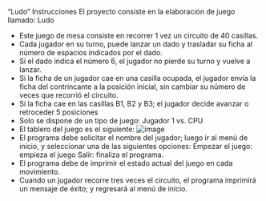“Ludo”
Instrucciones
El proyecto consiste en la elaboración de juego llamado: Ludo
- Este juego de mesa consiste en recorrer 1 vez un circuito de 40 casillas.
- Cada jugador en su turno, puede lanzar un dado y trasladar su ficha al número de espacios indicados por el dado.
- Si el dado indica el número 6, el jugador no pierde su turno y vuelve a lanzar.
- Si la ficha de un jugador cae en una casilla ocupada, el jugador envía la ficha del contrincante a la posición inicial, sin cambiar su número de veces que recorrió el circuito.
- Si la ficha cae en las casillas B1, B2 y B3; el jugador decide avanzar o retroceder 5 posiciones
- Solo se dispone de un tipo de juego: Jugador 1 vs. CPU
- El tablero del juego es el siguiente:
  ![image](https://github.com/FabianaCastro/Juego-Ludo/assets/105995784/c6467aa0-501b-4410-a8b9-d30622564ab2)
- El programa debe solicitar el nombre del jugador; luego ir al menú de inicio, y seleccionar una de las siguientes opciones:
Empezar el juego: empieza el juego
Salir: finaliza el programa.
- El programa debe de imprimir el estado actual del juego en cada movimiento.
- Cuando un jugador recorre tres veces el circuito, el programa imprimirá un mensaje de éxito; y regresará al menú de inicio.
